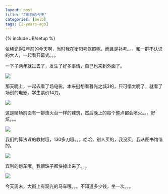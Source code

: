```yaml
---
layout: post
title: "2年前的今天"
categories: [melb]
tags: [2-years-ago]
---
```

{% include JB/setup %}

依稀记得2年前的今天啊，当时我在衡阳考驾照呢，而且是补考。。。和一群不认识的大人，一起看开幕式。。。

一下子两年就过去了，发生了好多事情，自己也来到外面了。

![](https://lh5.googleusercontent.com/-JsXZAdB6dEw/T3l4BgK5f7I/AAAAAAAAAPU/jdhfBnQWisA/s400/02082010066.jpg)

那天晚上，一起去看了场电影，本来挺想看暮光之城3的，只可惜太晚了，就看了场别的电影。学生票价14刀。

![](https://lh4.googleusercontent.com/-R69RJxv_MZY/T3l4Bx7zaBI/AAAAAAAAAPc/c4vcoDLPunE/s400/02082010068.jpg)

这是赌场前面有一排烽火台一样的建筑，然后晚上的每个整点都会喷火。。。好炫。。。

![](https://lh3.googleusercontent.com/-ok0AND-Qoro/T3l4B5f-6kI/AAAAAAAAAPY/-HwwyhPvmyE/s400/04082010071.jpg)

我们的算法课的教材哦，130多刀哦。。。哈哈，别人买的，我没买，我从图书馆借的。

![](https://lh6.googleusercontent.com/-e9awUX9Igsg/T3l4DY83NCI/AAAAAAAAAPo/bBEmrbZoUns/s400/08082010082.jpg)

宾利的跑车哦，我眼珠子都快掉出来了。。。

![](https://lh5.googleusercontent.com/-4kyLRgUie-g/T3l4G-7454I/AAAAAAAAAQI/OEHumHc9vzI/s400/08082010083.jpg)

今天周末，大街上有观光的马车哦。。。不知道多少钱，坐一次。。。
